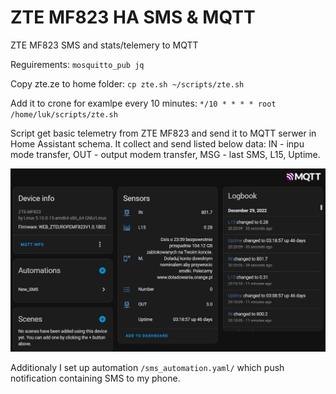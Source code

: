 # ZTE MF823 HA SMS & MQTT
 ZTE MF823 SMS and stats/telemery to MQTT

Reguirements:
`mosquitto_pub
jq`

Copy zte.ze to home folder:
`cp zte.sh ~/scripts/zte.sh`

Add it to crone for examlpe every 10 minutes:
`*/10 * * * * root       /home/luk/scripts/zte.sh`


Script get basic telemetry from ZTE MF823 and send it to MQTT serwer in Home Assistant schema.
It collect and send listed below data:
IN - inpu mode transfer,
OUT - output modem transfer,
MSG - last SMS,
L15,
Uptime.

![My Image](HA.jpg)

Additionaly I set up automation `/sms_automation.yaml/` which push notification containing SMS to my phone.



